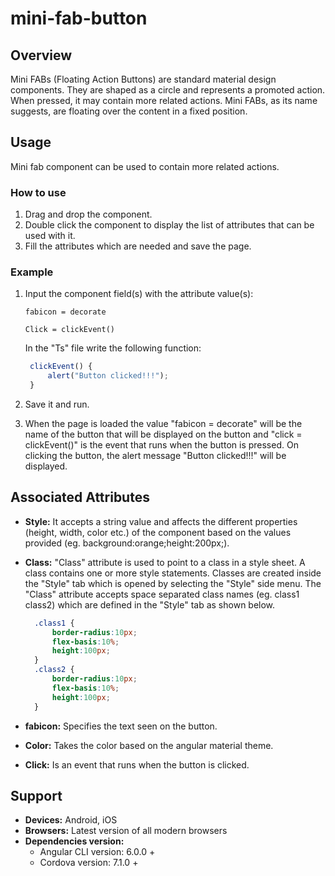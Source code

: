 # mini-fab-button

## Overview

Mini FABs \(Floating Action Buttons\) are standard material design components. They are shaped as a circle and represents a promoted action. When pressed, it may contain more related actions. Mini FABs, as its name suggests, are floating over the content in a fixed position.

## Usage

Mini fab component can be used to contain more related actions.

### How to use

1. Drag and drop the component. 
2. Double click the component to display the list of attributes that can be used with it.
3. Fill the attributes which are needed and save the page.

### Example

1. Input the component field\(s\) with the attribute value\(s\):   

    `fabicon = decorate`  

    `Click = clickEvent()`  

    In the "Ts" file write the following function:

   ```typescript
    clickEvent() { 
        alert("Button clicked!!!");
    }
   ```

2. Save it and run.
3. When the page is loaded the value "fabicon = decorate" will be the name of the button that will be displayed on the button and "click = clickEvent\(\)" is the event that runs when the button is pressed. On clicking the button, the alert message "Button clicked!!!" will be displayed.

## Associated Attributes

* **Style:** It accepts a string value and affects the different properties \(height, width, color etc.\) of the component based on the values provided \(eg. background:orange;height:200px;\).
* **Class:** "Class" attribute is used to point to a class in a style sheet. A class contains one or more style statements. Classes are created inside the "Style" tab which is opened by selecting the "Style" side menu. The "Class" attribute accepts space separated class names \(eg. class1 class2\) which are defined in the "Style" tab as shown below.

  ```css
    .class1 {
        border-radius:10px;
        flex-basis:10%;
        height:100px;
    }
    .class2 {
        border-radius:10px;
        flex-basis:10%;
        height:100px;
    }
  ```

* **fabicon:** Specifies the text seen on the button.
* **Color:** Takes the color based on the angular material theme.
* **Click:** Is an event that runs when the button is clicked.

## Support

* **Devices:** Android, iOS
* **Browsers:**  Latest version of all modern browsers
* **Dependencies version:** 
  * Angular CLI version: 6.0.0 + 
  * Cordova version: 7.1.0 +

